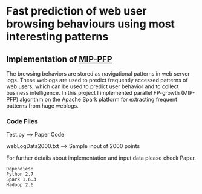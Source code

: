 # Fast prediction of web user browsing behaviours using most interesting patterns

## Implementation of [MIP-PFP](https://journals.sagepub.com/doi/abs/10.1177/0165551516673293?journalCode=jisb)

The browsing behaviors are stored as navigational patterns in web server logs. These weblogs are used to predict frequently accessed patterns of web users, which can be used to predict user behavior and to collect business intelligence. In this project I implemented parallel FP-growth (MIP-PFP) algorithm on the Apache Spark platform for extracting frequent patterns from huge weblogs.

### Code Files

Test.py		==>	Paper Code

webLogData2000.txt	==> Sample input of 2000 points

For further details about implementation and input data please check Paper.
```
Dependies:
Python 2.7
Spark 1.6.3
Hadoop 2.6
```
